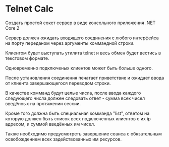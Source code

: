 # Telnet Calc

Создать простой сокет сервер в виде консольного приложения .NET Core 2

Сервер должен ожидать входящего соединения с любого интерфейса на порту переданом через аргументы коммандной строки.

Клиентом будет выступать утилита telnet и весь обмен будет вестись в текстовом формате.

Одновременно подключеных клиентов может быть больше одного.

После установления соединения печатает приветствие и ожидает ввода от клиента завершающегося переводом строки.

В качестве комманд будут целые числа, после ввода каждого следующего числа должен следовать ответ - сумма всех чисел введённых на протяжении сессии.

Кроме того должна быть специальная комманда "list", ответом на которую должен быть список всех подключенных клиентов с их ip адресом, и суммой введённых им чисел.

Также необходимо предусмотреть завершение сеанса с обязательным освобождением всех задействованных им ресурсов.

